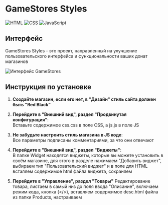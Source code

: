# GameStores Styles

![HTML](https://img.shields.io/badge/HTML-5-orange) ![CSS](https://img.shields.io/badge/CSS-3-blue) ![JavaScript](https://img.shields.io/badge/JavaScript-ES6-yellow)

## Интерфейс

GameStores Styles - это проект, направленный на улучшение пользовательского интерфейса и функциональности ваших донат магазинов

![Интерфейс GameStores](https://i.postimg.cc/GpCRbDFt/1111111.png)   

## Инструкция по установке

1. **Создайте магазин, если его нет, в "Дизайн" стиль сайта должен быть "Red Black"**
2. **Перейдите в "Внешний вид", раздел "Продвинутая конфигурация"**:   
   Вставьте содержимое css.css в поле CSS, а js.js в поле JS
3. **Не забудьте настроить стиль магазина в JS коде**:   
   Все параметры подписаны комментариями, за что они отвечают
5. **Перейдите в "Внешний вид", раздел "Виджеты"**:   
В папке Widget находятся виджеты, которые вы можете установить в своём магазине, для этого в разделе нажимаем "Добавить виджет", выбираем тип "Пользовательский виджет" и в поле для HTML всталяем содержимое html файла виджета, сохраняем

6. **Перейдите в "Управление", раздел "Товары"**
Редактирование товара, листаем в самый низ до поля ввода "Описание", включаем режим кода, кнопка (</>), вставляем содержимое desc.html файла из папки Products, настраиваем
